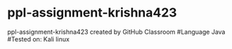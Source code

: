 # ppl-assignment-krishna423
ppl-assignment-krishna423 created by GitHub Classroom
#Language
Java
#Tested on:
Kali linux
